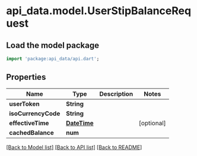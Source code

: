 # api_data.model.UserStipBalanceRequest

## Load the model package
```dart
import 'package:api_data/api.dart';
```

## Properties
Name | Type | Description | Notes
------------ | ------------- | ------------- | -------------
**userToken** | **String** |  | 
**isoCurrencyCode** | **String** |  | 
**effectiveTime** | [**DateTime**](DateTime.md) |  | [optional] 
**cachedBalance** | **num** |  | 

[[Back to Model list]](../README.md#documentation-for-models) [[Back to API list]](../README.md#documentation-for-api-endpoints) [[Back to README]](../README.md)


